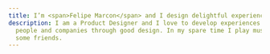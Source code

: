 ```yaml
---
title: I’m <span>Felipe Marcon</span> and I design delightful experiences.
description: I am a Product Designer and I love to develop experiences and help
  people and companies through good design. In my spare time I play music with
  some friends.
---
```


